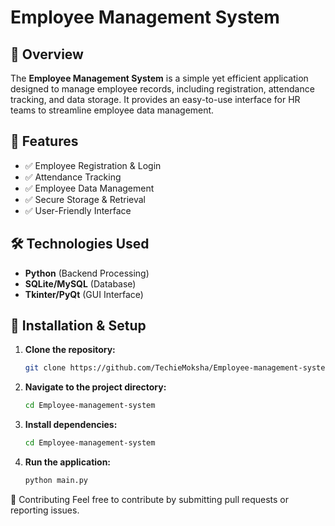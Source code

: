 # Employee Management System  

## 📌 Overview  
The **Employee Management System** is a simple yet efficient application designed to manage employee records, including registration, attendance tracking, and data storage. It provides an easy-to-use interface for HR teams to streamline employee data management.  

## 🚀 Features  
- ✅ Employee Registration & Login  
- ✅ Attendance Tracking  
- ✅ Employee Data Management  
- ✅ Secure Storage & Retrieval  
- ✅ User-Friendly Interface  

## 🛠️ Technologies Used  
- **Python** (Backend Processing)  
- **SQLite/MySQL** (Database)  
- **Tkinter/PyQt** (GUI Interface)  

## 📂 Installation & Setup  
1. **Clone the repository:**  
   ```bash
   git clone https://github.com/TechieMoksha/Employee-management-system.git
2. **Navigate to the project directory:**
   ```bash
   cd Employee-management-system
4. **Install dependencies:**
    ```bash
   cd Employee-management-system
6. **Run the application:**
   ```bash
   python main.py

🤝 Contributing
Feel free to contribute by submitting pull requests or reporting issues.
